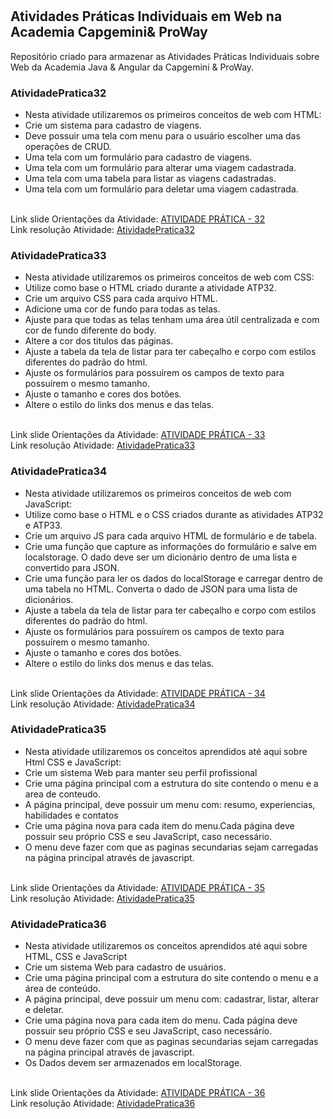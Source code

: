 # <h2>Atividades Práticas Individuais em Web na Academia Capgemini& ProWay</h2>
Repositório criado para armazenar as Atividades Práticas Individuais sobre Web da Academia Java &amp; Angular da Capgemini &amp; ProWay.

<h3>AtividadePratica32</h3>
<ul>
  <li>  Nesta atividade utilizaremos os primeiros conceitos de web com HTML:  </li>
  <li>  Crie um sistema para cadastro de viagens.</li>
  <li>  Deve possuir uma tela com menu para o usuário escolher uma das operações de CRUD.</li>
  <li>  Uma tela com um formulário para cadastro de viagens.</li>
  <li>  Uma tela com um formulário para alterar uma viagem cadastrada.</li>
  <li>  Uma tela com uma tabela para listar as viagens cadastradas.</li>
  <li>  Uma tela com um formulário para deletar uma viagem cadastrada.</li>
</ul>
<br />
Link slide Orientações da Atividade: <a href="https://docs.google.com/presentation/d/11NVK5NFqxRe8ZAbfhPCOiUwTC9yZQFIKQDPFd36g-IY/edit#slide=id.gecd232fb99_0_0">ATIVIDADE PRÁTICA - 32<a/>
<br />   
Link resolução Atividade: <a href="">AtividadePratica32<a/>
<br />
  
<h3>AtividadePratica33</h3>
<ul>
  <li>  Nesta atividade utilizaremos os primeiros conceitos de web com CSS:  </li>
  <li>  Utilize como base o HTML criado durante a atividade ATP32.</li>
  <li>  Crie um arquivo CSS para cada arquivo HTML.</li>
  <li>  Adicione uma cor de fundo para todas as telas.</li>
  <li>  Ajuste para que todas as telas tenham uma área útil centralizada e com cor de fundo diferente do body.</li>
  <li>  Altere a cor dos titulos das páginas.</li>
  <li>  Ajuste a tabela da tela de listar para ter cabeçalho e corpo com estilos diferentes do padrão do html.</li>
  <li>  Ajuste os formulários para possuírem os campos de texto para possuírem o mesmo tamanho.</li>
  <li>  Ajuste o tamanho e cores dos botões.</li>
  <li>  Altere o estilo do links dos menus e das telas.</li>
</ul>
<br />
Link slide Orientações da Atividade: <a href="https://docs.google.com/presentation/d/1Zh4sdvhEErAg2Oz_wcuMOmP18qzYw8SY0l3zgssYMeQ/edit#slide=id.gecd232fb99_0_0">ATIVIDADE PRÁTICA - 33<a/>
<br />   
Link resolução Atividade: <a href="">AtividadePratica33<a/>
<br />
  
<h3>AtividadePratica34</h3>
<ul>
  <li>  Nesta atividade utilizaremos os primeiros conceitos de web com JavaScript:</li>
  <li>  Utilize como base o HTML e o CSS criados durante as atividades ATP32 e ATP33.</li>
  <li>  Crie um arquivo JS para cada arquivo HTML de formulário e de tabela.</li>
  <li>  Crie uma função que capture as informações do formulário e salve em localstorage. O dado deve ser um dicionário dentro de uma lista e convertido para JSON.</li>
  <li>  Crie uma função para ler os dados do localStorage e carregar dentro de uma tabela no HTML. Converta o dado de JSON para uma lista de dicionários.</li>
  <li>  Ajuste a tabela da tela de listar para ter cabeçalho e corpo com estilos diferentes do padrão do html.</li>
  <li>  Ajuste os formulários para possuírem os campos de texto para possuírem o mesmo tamanho.</li>
  <li>  Ajuste o tamanho e cores dos botões.</li>
  <li>  Altere o estilo do links dos menus e das telas.</li>
</ul>
<br />
Link slide Orientações da Atividade: <a href="https://docs.google.com/presentation/d/1wMHzEROobVHKBTVVfy_FwQCTFCnyybXksC8UlsdJ-1E/edit#slide=id.gecd232fb99_0_0">ATIVIDADE PRÁTICA - 34<a/>
<br />   
Link resolução Atividade: <a href="">AtividadePratica34<a/>
<br />
  
<h3>AtividadePratica35</h3>
<ul>
  <li>  Nesta atividade utilizaremos os conceitos aprendidos até aqui sobre Html CSS e JavaScript:  </li>
  <li>  Crie um sistema Web para manter seu perfil profissional</li>
  <li>  Crie uma página principal com a estrutura do site contendo o menu e a area de conteudo.</li>
  <li>  A página principal, deve possuir um menu com: resumo, experiencias, habilidades e contatos</li>
  <li>  Crie uma página nova para cada item do menu.Cada página deve possuir seu próprio CSS e seu JavaScript, caso necessário.</li>
  <li>  O menu deve fazer com que as paginas secundarias sejam carregadas na página principal através de javascript.</li>
</ul>
<br />
Link slide Orientações da Atividade: <a href="https://docs.google.com/presentation/d/10L4lp5CVlUK3uiMrXWX2cueQJRH0VEnf9GBZIv9vjRI/edit#slide=id.gecd232fb99_0_0">ATIVIDADE PRÁTICA - 35<a/>
<br />   
Link resolução Atividade: <a href="">AtividadePratica35<a/>
<br />
  
<h3>AtividadePratica36</h3>
<ul>
  <li>  Nesta atividade utilizaremos os conceitos aprendidos até aqui sobre HTML, CSS e JavaScript</li>
  <li>  Crie um sistema Web para cadastro de usuários.</li>
  <li>  Crie uma página principal com a estrutura do site contendo o menu e a área de conteúdo.</li>
  <li>  A página principal, deve possuir um menu com: cadastrar, listar, alterar e deletar.</li>
  <li>  Crie uma página nova para cada item do menu. Cada página deve possuir seu próprio CSS e seu JavaScript, caso necessário.</li>
  <li>  O menu deve fazer com que as paginas secundarias sejam carregadas na página principal através de javascript.</li>
  <li>  Os Dados devem ser armazenados em localStorage.  </li>
</ul>
<br />
Link slide Orientações da Atividade: <a href="https://docs.google.com/presentation/d/1PVky56plmL5zUWP-yjF_OKXXGfdLCdFrxLdpoDM7fDc/edit#slide=id.gecd232fb99_0_0">ATIVIDADE PRÁTICA - 36<a/>
<br />   
Link resolução Atividade: <a href="">AtividadePratica36<a/>
<br />
  
